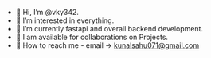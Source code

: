 - 👋 Hi, I’m @vky342.
- 👀 I’m interested in everything.
- 🌱 I’m currently fastapi and overall backend development. 
- 💞 I am available for collaborations on Projects.
- 📧 How to reach me - email -> kunalsahu071@gmail.com

<!---
vky342/vky342 is a ✨ special ✨ repository because its `README.md` (this file) appears on your GitHub profile.
You can click the Preview link to take a look at your changes.
--->
